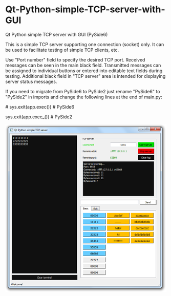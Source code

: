 # Qt-Python-simple-TCP-server-with-GUI
Qt Python simple TCP server with GUI (PySide6)

This is a simple TCP server supporting one connection (socket) only.
It can be used to facilitate testing of simple TCP clients, etc.

Use "Port number" field to specify the desired TCP port.
Received messages can be seen in the main black field.
Transmitted messages can be assigned to individual buttons or entered into editable text fields during testing.
Additional black field in "TCP server" area is intended for displaying server status messages.

If you need to migrate from PySide6 to PySide2 just rename "PySide6" to "PySide2" in imports and change the following lines at the end of main.py:

\# sys.exit(app.exec())  \# PySide6

sys.exit(app.exec_())   \# PySide2


![Qt Python simple TCP server with GUI](https://github.com/avanuser/Qt-Python-simple-TCP-server-with-GUI/blob/main/qt-python-tcp-server-with-gui.png)
